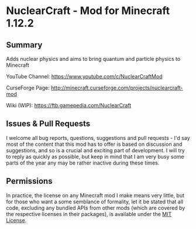 NuclearCraft - Mod for Minecraft 1.12.2
=======================================


Summary
-------

Adds nuclear physics and aims to bring quantum and particle physics to Minecraft

YouTube Channel: https://www.youtube.com/c/NuclearCraftMod

CurseForge Page: http://minecraft.curseforge.com/projects/nuclearcraft-mod

Wiki (WIP): https://ftb.gamepedia.com/NuclearCraft


Issues & Pull Requests
----------------------

I welcome all bug reports, questions, suggestions and pull requests - I'd say most of the content that this mod has to offer is based on discussion and suggestions, and so is a crucial and exciting part of development. I will try to reply as quickly as possible, but keep in mind that I am very busy some parts of the year any may be rather inactive during these times.


Permissions
-----------

In practice, the license on any Minecraft mod I make means very little, but for those who want a some semblance of formality, let it be stated that all code, excluding any bundled APIs from other mods (which are covered by the respective licenses in their packages), is available under the [MIT License](https://github.com/turbodiesel4598/NuclearCraft/blob/1.12.2/LICENSE.md).
